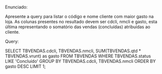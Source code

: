 Enunciado:

Apresente a query para listar o código e nome cliente com maior gasto na loja. As colunas presentes no resultado devem ser cdcli, nmcli e gasto, esta última representando o somatório das vendas (concluídas) atribuídas ao cliente.

Query:

SELECT 
TBVENDAS.cdcli,
TBVENDAS.nmcli,
SUM(TBVENDAS.qtd * TBVENDAS.vrunt) as gasto
FROM
TBVENDAS
WHERE TBVENDAS.status LIKE 'Concluído'
GROUP BY TBVENDAS.cdcli, TBVENDAS.nmcli
ORDER BY gasto DESC 
LIMIT 1;